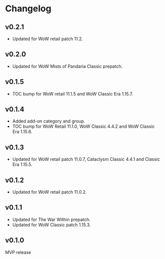 Changelog
=========

v0.2.1
------
* Updated for WoW retail patch 11.2.

v0.2.0
------
* Updated for WoW Mists of Pandaria Classic prepatch.

v0.1.5
------
* TOC bump for WoW retail 11.1.5 and WoW Classic Era 1.15.7.

v0.1.4
------
* Added add-on category and group.
* TOC bump for WoW Retail 11.1.0, WoW Classic 4.4.2 and WoW Classic Era 1.15.6.

v0.1.3
------
* Updated for WoW retail patch 11.0.7, Cataclysm Classic 4.4.1 and Classic Era 1.15.5.

v0.1.2
------
* Updated for WoW retail patch 11.0.2.

v0.1.1
------
* Updated for The War Within prepatch.
* Updated for WoW Classic patch 1.15.3.

v0.1.0
------
MVP release
